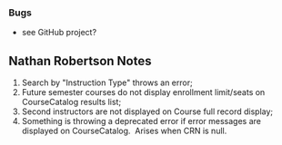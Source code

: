 ### Bugs
- see GitHub project?


## Nathan Robertson Notes
1) Search by "Instruction Type" throws an error;
2) Future semester courses do not display enrollment limit/seats on CourseCatalog results list;
3) Second instructors are not displayed on Course full record display;
4) Something is throwing a deprecated error if error messages are displayed on CourseCatalog.  Arises when CRN is null.